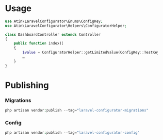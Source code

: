 # Usage
```php
use Atin\LaravelConfigurator\Enums\ConfigKey;
use Atin\LaravelConfigurator\Helpers\ConfiguratorHelper;

class DashboardController extends Controller
{
    public function index()
    {
        $value = ConfiguratorHelper::getLimitedValue(ConfigKey::TestKey);
        …
    }
}
```

# Publishing
### Migrations
```php
php artisan vendor:publish --tag="laravel-configurator-migrations"
```

### Config
```php
php artisan vendor:publish --tag="laravel-configurator-config"
```